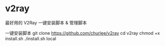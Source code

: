 # v2ray
最好用的 V2Ray 一键安装脚本 &amp; 管理脚本

一键安装脚本
git clone https://github.com/churlee/v2ray
cd v2ray
chmod +x install.sh
./install.sh local
